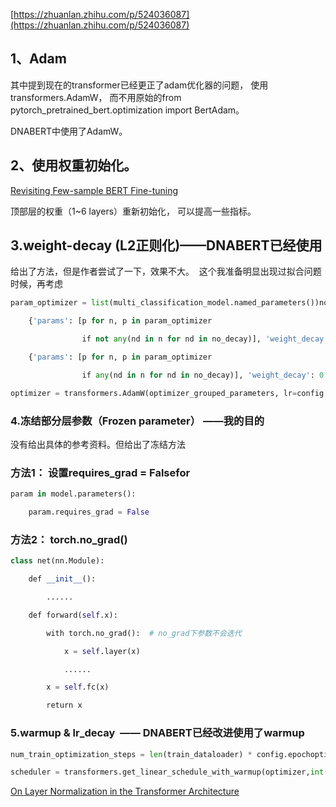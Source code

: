 [https://zhuanlan.zhihu.com/p/524036087](https://zhuanlan.zhihu.com/p/524036087)

  

## 1、Adam
其中提到现在的transformer已经更正了adam优化器的问题， 使用transformers.AdamW， 而不用原始的from pytorch_pretrained_bert.optimization import BertAdam。

DNABERT中使用了AdamW。

  

## 2、使用权重初始化。

[Revisiting Few-sample BERT Fine-tuning](https://link.zhihu.com/?target=https%3A//arxiv.org/pdf/2006.05987.pdf)

顶部层的权重（1~6 layers）重新初始化， 可以提高一些指标。  

## 3.weight-decay (L2正则化)——DNABERT已经使用

给出了方法，但是作者尝试了一下，效果不大。  这个我准备明显出现过拟合问题时候，再考虑
```python
param_optimizer = list(multi_classification_model.named_parameters())no_decay = ['bias', 'LayerNorm.bias', 'LayerNorm.weight']optimizer_grouped_parameters = [

    {'params': [p for n, p in param_optimizer

                if not any(nd in n for nd in no_decay)], 'weight_decay': 0.01},

    {'params': [p for n, p in param_optimizer

                if any(nd in n for nd in no_decay)], 'weight_decay': 0.0}]

optimizer = transformers.AdamW(optimizer_grouped_parameters, lr=config.lr, correct_bias=not config.bertadam)
```


### 4.冻结部分层参数（Frozen parameter） ——我的目的

没有给出具体的参考资料。但给出了冻结方法

### 方法1： 设置requires_grad = Falsefor 
```python
param in model.parameters():

    param.requires_grad = False
```
### 方法2： torch.no_grad()
```python
class net(nn.Module):

    def __init__():

        ......

    def forward(self.x):

        with torch.no_grad():  # no_grad下参数不会迭代

            x = self.layer(x)

            ......

        x = self.fc(x)

        return x
```
### 5.warmup & lr_decay  —— DNABERT已经改进使用了warmup

```python
num_train_optimization_steps = len(train_dataloader) * config.epochoptimizer = transformers.AdamW(optimizer_grouped_parameters, lr=config.lr)

scheduler = transformers.get_linear_schedule_with_warmup(optimizer,int(num_train_optimization_steps *0.1),num_train_optimization_steps)
```

[On Layer Normalization in the Transformer Architecture](https://link.zhihu.com/?target=https%3A//arxiv.org/abs/2002.04745)